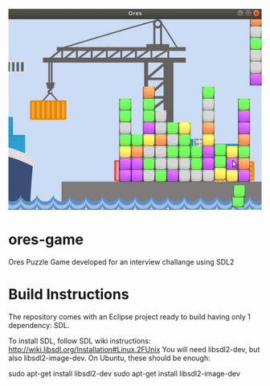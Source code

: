 ![Demo](demo/demo.gif)

# ores-game
Ores Puzzle Game developed for an interview challange using SDL2

# Build Instructions
The repository comes with an Eclipse project ready to build having only 1 dependency: SDL.

To install SDL, follow SDL wiki instructions: http://wiki.libsdl.org/Installation#Linux.2FUnix
You will need libsdl2-dev, but also libsdl2-image-dev. On Ubuntu, these should be enough:

sudo apt-get install libsdl2-dev
sudo apt-get install libsdl2-image-dev

